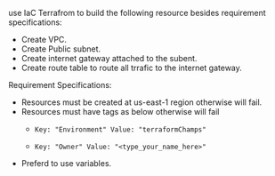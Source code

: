 use IaC Terrafrom to build the following resource besides requirement specifications:

* Create VPC.
* Create Public subnet.
* Create internet gateway attached to the subent.
* Create route table to route all trrafic to the internet gateway.


Requirement Specifications:

* Resources must be created at us-east-1 region otherwise will fail.
* Resources must have tags as below otherwise will fail
    *     Key: "Environment" Value: "terraformChamps"
    *     Key: "Owner" Value: "<type_your_name_here>"
* Preferd to use variables.

